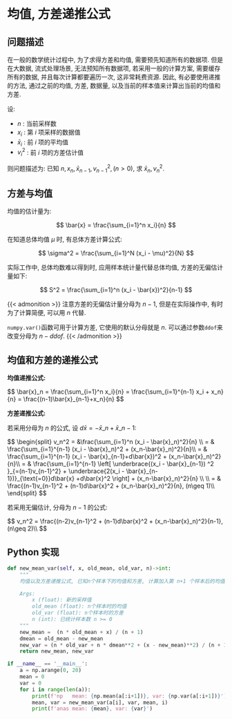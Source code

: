 # 均值, 方差递推公式


<!--more-->

## 问题描述

在一般的数学统计过程中, 为了求得方差和均值, 需要预先知道所有的数据项. 但是在大数据, 流式处理场景, 无法预知所有数据项, 若采用一般的计算方案, 需要缓存所有的数据, 并且每次计算都要遍历一次, 这非常耗费资源.
因此, 有必要使用递推的方法, 通过之前的均值, 方差, 数据量, 以及当前的样本值来计算出当前的均值和方差.

设:

* $n$ : 当前采样数
* $x_i$ : 第 $i$ 项采样的数据值
* $\bar{x}_i$ : 前 $i$ 项的平均值
* $v_i^2$ : 前 $i$ 项的方差估计值

则问题描述为: 已知 $n, x_{n}, \bar{x}_{n-1}, v_{n-1}^2, (n > 0)$, 求 $\bar{x}_n, v_n^2$.

## 方差与均值
均值的估计量为:

$$
\bar{x} = \frac{\sum_{i=1}^n x_i}{n}
$$

在知道总体均值 $\mu$ 时, 有总体方差计算公式:

$$
\sigma^2 = \frac{\sum_{i=1}^N (x_i - \mu)^2}{N}
$$

实际工作中, 总体均数难以得到时, 应用样本统计量代替总体均值, 方差的无偏估计量如下:

$$
S^2 = \frac{\sum_{i=1}^n (x_i - \bar{x})^2}{n-1}
$$

{{< admonition >}}
注意方差的无偏估计量分母为 $n-1$, 但是在实际操作中, 有时为了计算简便, 可以用 $n$ 代替.

`numpy.var()`函数可用于计算方差, 它使用的默认分母就是 $n$. 可以通过参数`ddof`来改变分母为 $n-ddof$.
{{< /admonition >}}


## 均值和方差的递推公式

**均值递推公式:**
<div>
$$
\bar{x}_n = \frac{\sum_{i=1}^n x_i}{n} = \frac{\sum_{i=1}^{n-1} x_i + x_n}{n}
    = \frac{(n-1)\bar{x}_{n-1}+x_n}{n}
$$
</div>

**方差递推公式:**

若采用分母为 $n$ 的公式, 设 $d\bar{x} = -\bar{x}\_{n} + \bar{x}\_{n-1}$:

<div>
$$
\begin{split}
v_n^2 = &\frac{\sum_{i=1}^n (x_i - \bar{x}_n)^2}{n} \\
    = & \frac{\sum_{i=1}^{n-1} (x_i - \bar{x}_n)^2 + (x_n-\bar{x}_n)^2}{n}\\
    = & \frac{\sum_{i=1}^{n-1} (x_i - \bar{x}_{n-1}+d\bar{x})^2 + (x_n-\bar{x}_n)^2}{n}\\
    = & \frac{\sum_{i=1}^{n-1} \left[ \underbrace{(x_i - \bar{x}_{n-1}) ^2 }_{=(n-1)v_{n-1}^2} +
        \underbrace{2(x_i - \bar{x}_{n-1})}_{\text{=0}}d\bar{x} +d\bar{x}^2 \right] + (x_n-\bar{x}_n)^2}{n}  \\ \\
    = & \frac{(n-1)v_{n-1}^2 + (n-1)d\bar{x}^2 + (x_n-\bar{x}_n)^2}{n}, (n\geq 1)\\
\end{split}
$$

若采用无偏估计, 分母为 $n-1$ 的公式:
<div>
$$
v_n^2 = \frac{(n-2)v_{n-1}^2 + (n-1)d\bar{x}^2 + (x_n-\bar{x}_n)^2}{n-1}, (n\geq 2)\\
$$
</div>


## Python 实现

```python
def new_mean_var(self, x, old_mean, old_var, n)->int:
    """
    均值以及方差递推公式, 已知n个样本下的均值和方差, 计算加入第 n+1 个样本后的均值和方差

    Args:
        x (float): 新的采样值
        old_mean (float): n个样本时的均值
        old_var (float): n个样本时的方差
        n (int): 已统计样本数 n >= 0
    """
    new_mean =  (n * old_mean + x) / (n + 1)
    dmean = old_mean - new_mean
    new_var = (n * old_var + n * dmean**2 + (x - new_mean)**2) / (n + 1)
    return new_mean, new_var

if __name__ == '__main__':
    a = np.arange(0, 20)
    mean = 0
    var = 0
    for i in range(len(a)):
        print(f'np   mean: {np.mean(a[:i+1])}, var: {np.var(a[:i+1])}')
        mean, var = new_mean_var(a[i], var, mean, i)
        print(f'anas mean: {mean}, var: {var}')
```

